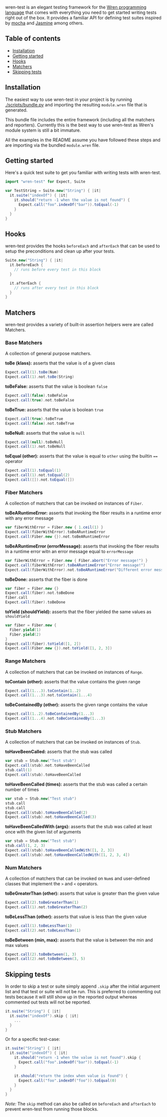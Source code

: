 wren-test is an elegant testing framework for the [Wren programming language](http://munificent.github.io/wren/) that comes with everything you need to get started writing tests right out of the box. It provides a familiar API for defining test suites inspired by [mocha](http://mochajs.org/) and [Jasmine](http://jasmine.github.io/) among others.

<h2 id="table-of-contents">Table of contents</h2>

  - [Installation](#installation)
  - [Getting started](#getting-started)
  - [Hooks](#hooks)
  - [Matchers](#matchers)
  - [Skipping tests](#skipping-tests)

<h2 id="installation">Installation</h2>

  The easiest way to use wren-test in your project is by running [./scripts/bundle.py](scripts/bundle.py) and importing the resulting `module.wren` file that is generated.

  This bundle file includes the entire framework (including all the matchers and reporters). Currently this is the best way to use wren-test as Wren's module system is still a bit immature.

  All the examples in the README assume you have followed these steps and are importing via the bundled `module.wren` file.

<h2 id="getting-started">Getting started</h2>

Here's a quick test suite to get you familiar with writing tests with wren-test.

```scala
import "wren-test" for Expect, Suite

var TestString = Suite.new("String") { |it|
  it.suite("indexOf") { |it|
    it.should("return -1 when the value is not found") {
      Expect.call("foo".indexOf("bar")).toEqual(-1)
    }
  }
}
```

<h2 id="hooks">Hooks</h2>

wren-test provides the hooks `beforeEach` and `afterEach` that can be used to setup the preconditions and clean up after your tests.

```scala
Suite.new("String") { |it|
  it.beforeEach {
    // runs before every test in this block
  }

  it.afterEach {
    // runs after every test in this block
  }
}
```

<h2 id="matchers">Matchers</h2>

wren-test provides a variety of built-in assertion helpers were are called Matchers.

<h3>Base Matchers</h3>

A collection of general purpose matchers.

**toBe (klass):** asserts that the value is of a given class

```scala
Expect.call(1).toBe(Num)
Expect.call(1).not.toBe(String)
```

**toBeFalse:** asserts that the value is boolean `false`

```scala
Expect.call(false).toBeFalse
Expect.call(true).not.toBeFalse
```

**toBeTrue:** asserts that the value is boolean `true`

```scala
Expect.call(true).toBeTrue
Expect.call(false).not.toBeTrue
```

**toBeNull:** asserts that the value is `null`

```scala
Expect.call(null).toBeNull
Expect.call(1).not.toBeNull
```

**toEqual (other):** asserts that the value is equal to `other` using the builtin `==` operator

```scala
Expect.call(1).toEqual(1)
Expect.call(1).not.toEqual(2)
Expect.call([]).not.toEqual([])
```

<h3>Fiber Matchers</h3>

A collection of matchers that can be invoked on instances of `Fiber`.

**toBeARuntimeError:** asserts that invoking the fiber results in a runtime error with any error message

```scala
var fiberWithError = Fiber.new { 1.ceil(1) }
Expect.call(fiberWithError).toBeARuntimeError
Expect.call(Fiber.new {}).not.toBeARuntimeError
```

**toBeARuntimeError (errorMessage):** asserts that invoking the fiber results  in a runtime error witn an error message equal to `errorMessage`

```scala
var fiberWithError = Fiber.new { Fiber.abort("Error message!") }
Expect.call(fiberWithError).toBeARuntimeError("Error message!")
Expect.call(fiberWithError).not.toBeARuntimeError("Different error message!")
```

**toBeDone:** asserts that the fiber is done

```scala
var fiber = Fiber.new {}
Expect.call(fiber).not.toBeDone
fiber.call
Expect.call(fiber).toBeDone
```

**toYield (shouldYield):** asserts that the fiber yielded the same values as `shouldYield`

```scala
var fiber = Fiber.new {
  Fiber.yield(1)
  Fiber.yield(2)
}
Expect.call(fiber).toYield([1, 2])
Expect.call(Fiber.new {}).not.toYield([1, 2, 3])
```

<h3>Range Matchers</h3>

A collection of matchers that can be invoked on instances of `Range`.

**toContain (other):** asserts that the value contains the given range

```scala
Expect.call(1...3).toContain(1..2)
Expect.call(1...3).not.toContain(1...4)
```

**toBeContainedBy (other):** asserts the given range contains the value

```scala
Expect.call(1..2).toBeContainedBy(1...3)
Expect.call(1...4).not.toBeContainedBy(1...3)
```

<h3>Stub Matchers</h3>

A collection of matchers that can be invoked on instances of `Stub`.

**toHaveBeenCalled:** asserts that the stub was called

```scala
var stub = Stub.new("Test stub")
Expect.call(stub).not.toHaveBeenCalled
stub.call(1)
Expect.call(stub).toHaveBeenCalled
```

**toHaveBeenCalled (times):** asserts that the stub was called a certain number of times

```scala
var stub = Stub.new("Test stub")
stub.call
stub.call
Expect.call(stub).toHaveBeenCalled(2)
Expect.call(stub).not.toHaveBeenCalled(3)
```

**toHaveBeenCalledWith (args):** asserts that the stub was called at least once with the given list of arguments

```scala
var stub = Stub.new("Test stub")
stub.call(1, 2, 3)
Expect.call(stub).toHaveBeenCalledWith([1, 2, 3])
Expect.call(stub).not.toHaveBeenCalledWith([1, 2, 3, 4])
```

<h3>Num Matchers</h3>

A collection of matchers that can be invoked on `Num`s and user-defined classes that implement the `>` and `<` operators.

**toBeGreaterThan (other):** asserts that value is greater than the given value

```scala
Expect.call(2).toBeGreaterThan(1)
Expect.call(1).not.toBeGreaterThan(2)
```

**toBeLessThan (other):** asserts that value is less than the given value

```scala
Expect.call(1).toBeLessThan(1)
Expect.call(2).not.toBeLessThan(1)
```

**toBeBetween (min, max):** asserts that the value is between the min and max values

```scala
Expect.call(2).toBeBetween(1, 3)
Expect.call(2).not.toBeBetween(3, 5)
```

<h2 id="skipping-tests">Skipping tests</h2>

In order to skip a test or suite simply append `.skip` after the initial argument list and that test or suite will not be run. This is preferred to commenting out tests because it will still show up in the reported output whereas commented out tests will not be reported.

```scala
it.suite("String") { |it|
  it.suite("indexOf").skip { |it|
    ...
  }
}
```

Or for a specific test-case:

```scala
it.suite("String") { |it|
  it.suite("indexOf") { |it|
    it.should("return -1 when the value is not found").skip {
      Expect.call("foo".indexOf("bar")).toEqual(-1)
    }

    it.should("return the index when value is found") {
      Expect.call("foo".indexOf("foo")).toEqual(0)
    }
  }
}
```

*Note:* The `skip` method can also be called on `beforeEach` and `afterEach` to prevent wren-test from running those blocks.
